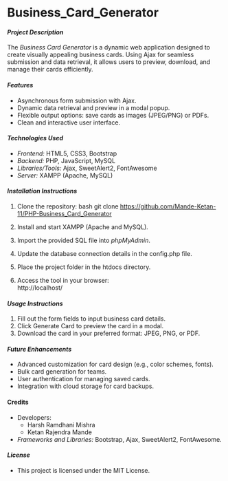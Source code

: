 # Business_Card_Generator

#### *Project Description*
The *Business Card Generator* is a dynamic web application designed to create visually appealing business cards. Using Ajax for seamless submission and data retrieval, it allows users to preview, download, and manage their cards efficiently.

#### *Features*
- Asynchronous form submission with Ajax.  
- Dynamic data retrieval and preview in a modal popup.  
- Flexible output options: save cards as images (JPEG/PNG) or PDFs.  
- Clean and interactive user interface.  

#### *Technologies Used*
- *Frontend:* HTML5, CSS3, Bootstrap  
- *Backend:* PHP, JavaScript, MySQL  
- *Libraries/Tools:* Ajax, SweetAlert2, FontAwesome  
- *Server:* XAMPP (Apache, MySQL)

#### *Installation Instructions*
1. Clone the repository:
   bash
   git clone https://github.com/Mande-Ketan-11/PHP-Business_Card_Generator
   
2. Install and start XAMPP (Apache and MySQL).  
3. Import the provided SQL file into *phpMyAdmin*.  
4. Update the database connection details in the config.php file.  
5. Place the project folder in the htdocs directory.  
6. Access the tool in your browser:  
   http://localhost/<project-folder>  

#### *Usage Instructions*
1. Fill out the form fields to input business card details.  
2. Click Generate Card to preview the card in a modal.  
3. Download the card in your preferred format: JPEG, PNG, or PDF.  

#### *Future Enhancements*
- Advanced customization for card design (e.g., color schemes, fonts).  
- Bulk card generation for teams.  
- User authentication for managing saved cards.  
- Integration with cloud storage for card backups.  

#### Credits
- Developers:
  - Harsh Ramdhani Mishra  
  - Ketan Rajendra Mande 
- *Frameworks and Libraries:* Bootstrap, Ajax, SweetAlert2, FontAwesome.

#### *License*
- This project is licensed under the MIT License.
